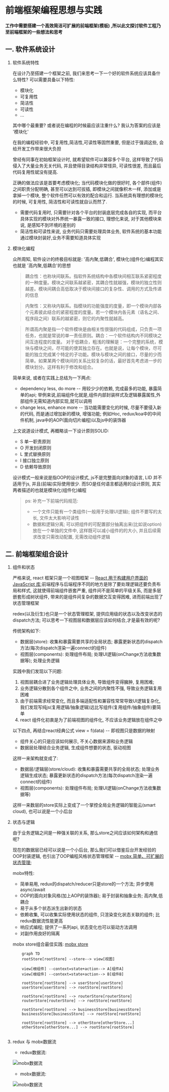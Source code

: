 # 前端框架编程思想与实践  

#### 工作中需要搭建一个高效简洁可扩展的前端框架(模板) ,所以此文探讨软件工程乃至前端框架的一些想法和思考

## 一. 软件系统设计

1. 软件系统特性

    在设计乃至搭建一个框架之前, 我们来思考一下一个好的软件系统应该具备什么特性? 可以需要具备以下特性:

    * 模块化
    * 可复用性
    * 简洁性
    * 可读性
    * ...

    其中哪个最重要? 或者说在编程的时候最应该注重什么? 我认为答案的应该是 '模块化'

    在我的编程经验中, 可复用性,简洁性,可读性等固然重要, 但是过于强调这些, 会给开发工作带来很大负担
    
    曾经有同事在初始框架设计时, 就希望软件可以兼容多个平台, 这样导致了代码侵入了大量业务无关代码, 并且使得目录结构非常怪异, 可读性很差, 而且最后代码复用性斌没有提高.

    正确的做法应该是首要考虑模块化; 当代码模块化做的很好时, 各个部件(组件)之间职责分配明确, 甚至可以达到可拔插, 即模块之间就像积木一样, 添加或是拿掉一个模块, 整个软件任然可以有效的配合和运行. 当系统具有理想的模块化的时候, 可复用性, 简洁性和可读性就自认而然了. 
    
    * 需要代码复用时, 只需要针对各个平台的封装底层完成各自的实现, 而平台具体实现的模块对外界统一暴露一致的接口, 理想化来说, 对于其他模块来说, 是感知不到环境的差别的
    *  简洁性和可读性来说, 业务代码只需要处理具体业务, 软件系统的基本功能通过模块封装好,业务不需要知道具体实现


2. 模块化编程

    众所周知, 软件设计的终极目标就是: '高内聚,低耦合', 模块化(组件化)编程其实也就是 '高内聚,低耦合'的思想

    > 耦合性：也称块间联系。指软件系统结构中各模块间相互联系紧密程度的一种度量。模块之间联系越紧密，其耦合性就越强，模块的独立性则越差。模块间耦合高低取决于模块间接口的复杂性、调用的方式及传递的信息
    
    >内聚性：又称块内联系。指模块的功能强度的度量，即一个模块内部各个元素彼此结合的紧密程度的度量。若一个模块内各元素（语名之间、程序段之间）联系的越紧密，则它的内聚性就越高。

    >所谓高内聚是指一个软件模块是由相关性很强的代码组成，只负责一项任务，也就是常说的单一责任原则。耦合：一个软件结构内不同模块之间互连程度的度量。
    >对于低耦合，粗浅的理解是：一个完整的系统，模块与模块之间，尽可能的使其独立存在。也就是说，让每个模块，尽可能的独立完成某个特定的子功能。模块与模块之间的接口，尽量的少而简单。如果某两个模块间的关系比较复杂的话，最好首先考虑进一步的模块划分。这样有利于修改和组合。

    简单来说, 或者在实践上总结为一下两点:

    * dependency less, do more -- 用较少少的依赖, 完成最多的功能, 暴露简单的api; 举例来说,前端组件化就是,组件内部封装样式及逻辑暴露属性,外部组件无需知道内部实现,就可以调用
    * change less, enhance more -- 当功能需要变化的时候, 尽量不要侵入新的代码, 而是通过增加新的模块, 增强功能; 例如Hoc, redux/koa中的中间件机制, java中的AOP(面向切片编程)以及js中的装饰器

    上文说道设计模式, 再概略谈一下设计原则SOLID:
    
    * S 单一职责原则
    * O 开发封闭原则
    * L 里式替换原则
    * I 接口独立原则
    * D 依赖导致原则

    设计模式一般来说是指OOP的设计模式, js不是完整面向对象的语言, LID 并不适用于js, 并且(前端)实际使用很少. 而SO是任何语言都适用的设计原则, 其实两者描述的也就是模块化(组件化)编程

    > ps: 补充一下前端代码规范:
    > *  一个文件只能有一个类组件(一般用于处理UI逻辑); 组件不要写的太长, 文件太大影响可读性
    > * 数据和逻辑分离; 可以把组件的可配置部分抽离出来(比如说option)放在一个单独的文件中, 这样既可以减小组件的的大小, 并且后续需求改变只需改动配置, 无需改动组件逻辑

## 二. 前端框架组合设计

1. 组件和状态

    严格来说, react 框架只是一个视图框架 -- [React 用于构建用户界面的 JavaScript 库](https://react.docschina.org/);前端程序与后端程序不同的地方是除了要处理逻辑还要负责布局和样式, 这就使得前端组件嵌套严重, 组件间不是简单的平级关系, 而是多层嵌套形成树状组件, 带来的是组件间复杂的数据交互变得困难, 进而前端出现了状态管理框架
    
     redex(以及衍生)也只是一个状态管理框架, 提供应用级的状态以及改变状态的dispatch方法; 可以思考一下视图层和数据层应该如何结合,才是最有效的呢?

     传统架构如下:

     * 数据层(store): 收集和暴露需要共享的全局状态; 暴露更新状态的dispatch方法(每次dispatch渲染一遍connect的组件)
     * 视图层(components): 处理组件布局; 处理UI逻辑(onChange方法收集数据等); 处理业务逻辑

    实践中我们发现以下问题:
    1. 视图层耦合进了业务逻辑处理具体业务, 导致组件变得臃肿, 复用困难;
    2. 业务逻辑分散到各个组件之中, 业务之间的内聚性不强, 导致业务逻辑复用困难
    3. 由于前端需求经常变化, 而且多端适配性和兼容性常常导致UI逻辑复杂化, 我们发现写纯js(复用逻辑/抽象逻辑)远比写组件(复用组件/抽象组件)要简单
    4. react 组件化初衷是为了前端视图的组件化, 不应该业务逻辑放在组件之中

    以下四点, 再结合react经典公式 view = f(data) -- 即视图只是数据的映射 
    * 组件关心的只是应该如何展示, 不关心数据来源和业务逻辑 
    * 数据层处理结合业务逻辑, 生成组件想要的状态, 驱动视图

    这样一来架构就变成了:

     * 数据层/逻辑层(store/cloud): 收集和暴露需要共享的全局状态; 处理业务逻辑生成状态; 暴露更新状态的dispatch方法(每次dispatch渲染一遍connect的组件)
     * 视图层(components): 处理组件布局; 处理UI逻辑(onChange方法收集数据等)

    这样一来数层的store实际上变成了一个掌控全局业务逻辑的智能云(smart cloud), 也可以说是一个小后台

2. 状态与逻辑

    由于业务逻辑之间是一种强关联的关系, 那么store之间应该如何架构和通信呢?

    现在的数据层已经可以说是一个小后台, 那么我们可以借鉴后台开发经验的OOP封装逻辑, 也引出了OOP编程风格状态管理框架 -- [mobx 简单、可扩展的状态管理](https://cn.mobx.js.org/); 
    
    mobx特性:

    * 简单易用, redux的dispatch/reducer只是store的一个方法; 异步使用async/await
    * OOP的面向对象风格(加上AOP的装饰器); 易于封装和抽象业务; 高内聚,低耦合
    * 易于从多个状态派生出新的状态 
    * 依赖收集, 可以收集实际使用状态的组件, 只渲染变化状态关联的组件; 比redux数据流性能更高
    * 响应式编程; 提供了一系列api, 状态变化也可以驱动方法调用
    * 对副作用良好的隔离

    mobx store组合最佳实践: [mobx store](https://cn.mobx.js.org/best/store.html)

    ```mermaid
        graph TD
        rootStore[rootStore] --store--> view[视图] 

        view[根组件] --context=state+action--> A[组件A] 
        view[根组件] --context=state+action--> B[组件B] 

        rootStore[rootStore] --> userStore[userStore] 
        userStore[userStore] --> rootStore[rootStore] 

        rootStore[rootStore] --> routerStore[routerStore] 
        routerStore[routerStore] --> rootStore[rootStore] 

        rootStore[rootStore] --> businessStore[businessStore] 
        businessStore[businessStore] --> rootStore[rootStore] 
        
        rootStore[rootStore] --> otherStore[otherStore...] 
        otherStore[otherStore...] --> rootStore[rootStore] 
       
    ```

2. redux 与 mobx数据流

   * redux数据流:

    ![mobx数据流](https://ss0.bdstatic.com/70cFuHSh_Q1YnxGkpoWK1HF6hhy/it/u=779109256,4038797986&fm=26&gp=0.jpg "mobx数据流")

   * mobx数据流:

    ![mobx数据流](https://cn.mobx.js.org/flow.png "mobx数据流")









